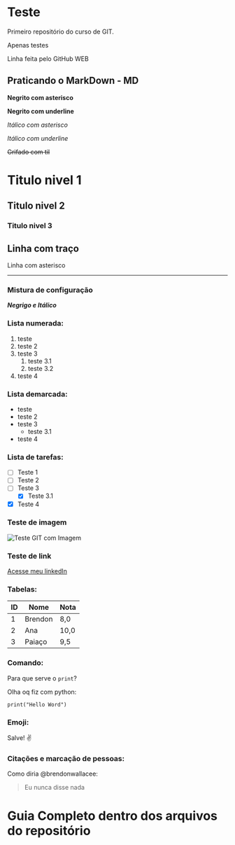 # Teste
 Primeiro repositório do curso de GIT.

 Apenas testes

Linha feita pelo GitHub WEB

## Praticando o MarkDown - MD

**Negrito com asterisco**

__Negrito com underline__



*Itálico com asterisco*

_Itálico com underline_



~~Grifado com til~~


# Titulo nivel 1
## Titulo nivel 2
### Titulo nivel 3


Linha com traço 
---

Linha com asterisco
***

### Mistura de configuração

__*Negrigo e Itálico*__

### Lista numerada:

1. teste
0. teste 2
4. teste 3
   1. teste 3.1
   1. teste 3.2
99. teste 4

### Lista demarcada:

* teste
* teste 2
* teste 3
  * teste 3.1
* teste 4

### Lista de tarefas:

- [ ] Teste 1
- [ ] Teste 2
- [ ] Teste 3
   - [x] Teste 3.1
- [x] Teste 4

### Teste de imagem 

![Teste GIT com Imagem](https://github.com/brendonwallacee/Teste/assets/141843172/7e146783-a10e-4609-adfa-58cb6364b61a)

### Teste de link

[Acesse meu linkedIn](https://www.linkedin.com/in/brendon-wallace-800a431b9/)

### Tabelas:

ID | Nome | Nota
---|---|--- 
1 | Brendon | 8,0
2 | Ana | 10,0
3 | Paiaço | 9,5

### Comando:

Para que serve o `print`?

Olha oq fiz com python:
```
print("Hello Word")
```

### Emoji:

Salve! :v:

### Citações e marcação de pessoas:

Como diria @brendonwallacee:
>Eu nunca disse nada

# Guia Completo dentro dos arquivos do repositório
